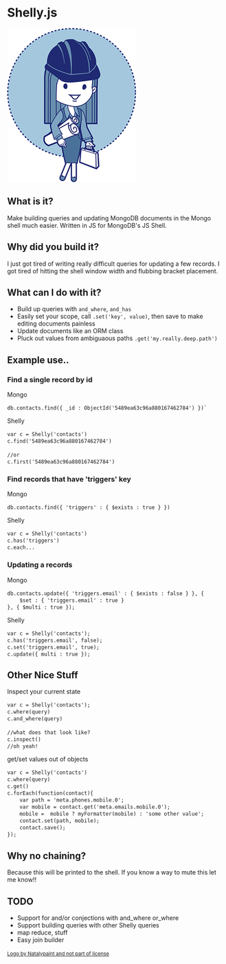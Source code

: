 # Shelly.js

<img src="shellyjs-logo.png" style="max-width:300px"/>

## What is it? 

Make building queries and updating MongoDB documents in the Mongo shell much easier. Written in JS for MongoDB's JS Shell.

## Why did you build it? 

I just got tired of writing really difficult queries for updating a few records. I got tired of hitting the shell window width and flubbing bracket placement. 

## What can I do with it? 

- Build up queries with `and_where`, `and_has`
- Easily set your scope, call `.set('key', value)`, then save to make editing documents painless
- Update documents like an ORM class
- Pluck out values from ambiguaous paths `.get('my.really.deep.path')`

## Example use.. 

### Find a single record by id

Mongo
	
	db.contacts.find({ _id : ObjectId('5489ea63c96a880167462784') })`

Shelly
	
	var c = Shelly('contacts')
	c.find('5489ea63c96a880167462784')

	//or
	c.first('5489ea63c96a880167462784')

### Find records that have 'triggers' key

Mongo
	
	db.contacts.find({ 'triggers' : { $exists : true } })

Shelly
	
	var c = Shelly('contacts')
	c.has('triggers')
	c.each...

### Updating a records

Mongo
	
	db.contacts.update({ 'triggers.email' : { $exists : false } }, { 
		$set : { 'triggers.email' : true }
	}, { $multi : true });

Shelly
	
	var c = Shelly('contacts');
	c.has('triggers.email', false);
	c.set('triggers.email', true);
	c.update({ multi : true });

## Other Nice Stuff

Inspect your current state

	var c = Shelly('contacts');
	c.where(query)
	c.and_where(query)
	
	//what does that look like?
	c.inspect()
	//oh yeah!

get/set values out of objects

	var c = Shelly('contacts')
	c.where(query)
	c.get()
	c.forEach(function(contact){
		var path = 'meta.phones.mobile.0';
		var mobile = contact.get('meta.emails.mobile.0');
		mobile =  mobile ? myFormatter(mobile) : 'some other value';
		contact.set(path, mobile);
		contact.save();
	});

## Why no chaining? 

Because this will be printed to the shell. If you know a way to mute this
let me know!! 

## TODO

- Support for and/or conjections with and_where or_where
- Support building queries with other Shelly queries
- map reduce, stuff
- Easy join builder

<small><a href="http://graphicriver.net/item/professions-business-characters-girls/8603670">Logo by Natalypaint and not part of license</a></small>